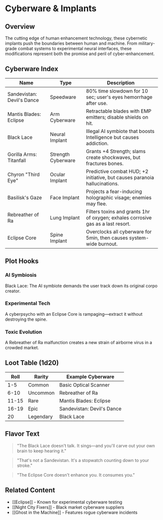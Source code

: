 # Cyberware & Implants

## Overview
The cutting edge of human enhancement technology, these cybernetic implants push the boundaries between human and machine. From military-grade combat systems to experimental neural interfaces, these modifications represent both the promise and peril of cyber-enhancement.

## Cyberware Index

| Name | Type | Description |
|------|------|-------------|
| Sandevistan: Devil's Dance | Speedware | 80% time slowdown for 10 sec; user's eyes hemorrhage after use. |
| Mantis Blades: Eclipse | Arm Cyberware | Retractable blades with EMP emitters; disable shields on hit. |
| Black Lace | Neural Implant | Illegal AI symbiote that boosts Intelligence but causes addiction. |
| Gorilla Arms: Titanfall | Strength Cyberware | Grants +4 Strength; slams create shockwaves, but fractures bones. |
| Chyron "Third Eye" | Ocular Implant | Predictive combat HUD; +2 initiative, but causes paranoia hallucinations. |
| Basilisk's Gaze | Face Implant | Projects a fear-inducing holographic visage; enemies may flee. |
| Rebreather of Ra | Lung Implant | Filters toxins and grants 1hr of oxygen; exhales corrosive gas as a last resort. |
| Eclipse Core | Spine Implant | Overclocks all cyberware for 5min, then causes system-wide burnout. |

## Plot Hooks

### AI Symbiosis
Black Lace: The AI symbiote demands the user track down its original corpo creator.

### Experimental Tech
A cyberpsycho with an Eclipse Core is rampaging—extract it without destroying the spine.

### Toxic Evolution
A Rebreather of Ra malfunction creates a new strain of airborne virus in a crowded market.

## Loot Table (1d20)

| Roll | Rarity | Example Cyberware |
|------|---------|------------------|
| 1-5 | Common | Basic Optical Scanner |
| 6-10 | Uncommon | Rebreather of Ra |
| 11-15 | Rare | Mantis Blades: Eclipse |
| 16-19 | Epic | Sandevistan: Devil's Dance |
| 20 | Legendary | Black Lace |

## Flavor Text
> "The Black Lace doesn't talk. It sings—and you'll carve out your own brain to keep hearing it."

> "That's not a Sandevistan. It's a stopwatch counting down to your stroke."

> "The Eclipse Core doesn't enhance you. It consumes you."

## Related Content
- [[Eclipse]] - Known for experimental cyberware testing
- [[Night City Fixers]] - Black market cyberware suppliers
- [[Ghost in the Machine]] - Features rogue cyberware incidents
